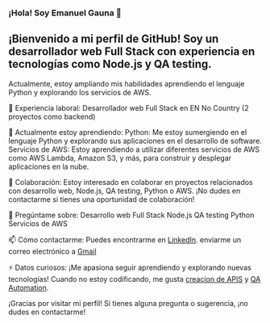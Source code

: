 ### ¡Hola! Soy Emanuel Gauna 👋
## ¡Bienvenido a mi perfil de GitHub! Soy un desarrollador web Full Stack con experiencia en tecnologías como Node.js y QA testing. 

Actualmente, estoy ampliando mis habilidades aprendiendo el lenguaje Python y explorando los servicios de AWS.

💼 Experiencia laboral:
Desarrollador web Full Stack en EN No Country (2 proyectos como backend)

🌱 Actualmente estoy aprendiendo:
Python: Me estoy sumergiendo en el lenguaje Python y explorando sus aplicaciones en el desarrollo de software.
Servicios de AWS: Estoy aprendiendo a utilizar diferentes servicios de AWS como AWS Lambda, Amazon S3, y más, para construir y desplegar aplicaciones en la nube.

👯 Colaboración:
Estoy interesado en colaborar en proyectos relacionados con desarrollo web, Node.js, QA testing, Python o AWS. ¡No dudes en contactarme si tienes una oportunidad de colaboración!

💬 Pregúntame sobre:
Desarrollo web Full Stack
Node.js
QA testing
Python
Servicios de AWS

📫 Cómo contactarme:
Puedes encontrarme en [LinkedIn](https://www.linkedin.com/in/emanuel-gauna/).
 enviarme un correo electrónico a [Gmail](lemagauna@gmail.com)

⚡ Datos curiosos:
¡Me apasiona seguir aprendiendo y explorando nuevas tecnologías! Cuando no estoy codificando, me gusta [creacion de APIS]()  y [QA Automation]().

¡Gracias por visitar mi perfil! Si tienes alguna pregunta o sugerencia, ¡no dudes en contactarme!
